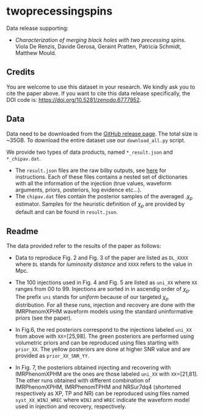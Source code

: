 # twoprecessingspins

Data release supporting:

- _Characterization of merging black holes with two precessing spins_. Viola De Renzis, Davide Gerosa, Geraint Pratten, Patricia Schmidt, Matthew Mould.

## Credits

You are welcome to use this dataset in your research. We kindly ask you to cite the paper above. If you want to cite this data release specifically, the DOI code is: https://doi.org/10.5281/zenodo.6777952.

## Data

Data need to be downloaded from the [GitHub release page](https://github.com/ViolaDeRenzis/twoprecessingspins/releases). The total size is ~35GB. To download the entire dataset use our `download_all.py` script.



We provide two types of data products, named `*_result.json` and `*_chipav.dat`. 

- The `result.json` files are the raw bilby outputs, see [here](https://lscsoft.docs.ligo.org/bilby/bilby-output.html) for instructions. Each of these files contains a nested set of dictionaries with all the information of the injection (true values, waveform arguments, priors, posteriors, log evidence etc...). 
- The `chipav.dat` files contain the posterior samples of the averaged .$\chi_p$ estimator. Samples for the  heuristic definition of $\chi_{p}$  are provided by default and can be found in `result.json`.

## Readme

The data provided refer to the results of the paper as follows:

- Data to reproduce Fig. 2 and Fig. 3 of the paper are listed as `DL_XXXX` where `DL` stands for *luminosity distance* and `XXXX` refers to the value in Mpc.

- The 100 injections used in Fig. 4 and Fig. 5 are listed as `uni_XX` where `XX` ranges from 00 to 99. Injections are sorted in in ascendig order of $\chi_{p}$. The prefix `uni` stands for *uniform* because of our targeted $\chi_{p}$ distribution. For all these runs, injection and recovery are done with the IMRPhenomXPHM waveform models using the standard uninformative priors (see the paper).

- In Fig.6, the red posteriors correspond to the injections labeled `uni_XX` from above with `XX`=[25,98]. The green posteriors are performed using volumetric priors and can be reproduced using files starting with `prior_XX`. The yellow posteriors are done at higher SNR value and are provided as `prior_XX_SNR_YY`. 

- In Fig. 7, the posteriors obtained injecting and recovering with IMRPhenomXPHM are the ones are those labeled `uni_XX` with `XX`=[21,81]. The other runs obtained with different combination of IMRPhenomXPHM, IMRPhenomTPHM and NRSur7dq4 (shortened respectively as XP, TP and NR) can be reproduced using files named `syst_XX_WINJ_WREC` where `WINJ` and `WREC` indicate the waveform model used in injection and recovery, respectively.



